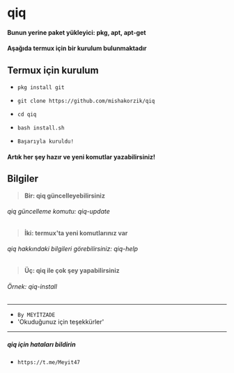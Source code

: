 # qiq
#### Bunun yerine paket yükleyici:  pkg,  apt,  apt-get

#### Aşağıda termux için bir kurulum bulunmaktadır
## Termux için kurulum

* `pkg install git`
* `git clone https://github.com/mishakorzik/qiq`
* `cd qiq`
* `bash install.sh`

* `Başarıyla kuruldu!`

#### Artık her şey hazır ve yeni komutlar yazabilirsiniz!
## Bilgiler

> **Bir: qiq güncelleyebilirsiniz**
###### qiq güncelleme komutu: qiq-update

> **İki: termux'ta yeni komutlarınız var**
###### qiq hakkındaki bilgileri görebilirsiniz: qiq-help

> **Üç: qiq ile çok şey yapabilirsiniz**
###### Örnek: qiq-install

---

* `By MEYİTZADE`
* 'Okuduğunuz için teşekkürler'

-------
##### qiq için hataları bildirin
* `https://t.me/Meyit47`


